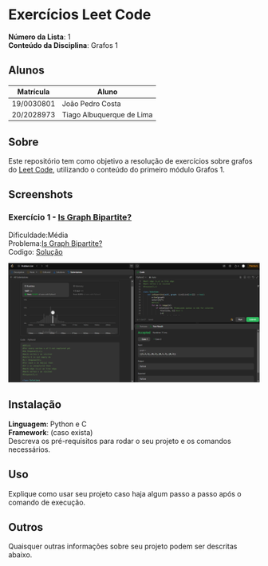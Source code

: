 # Exercícios Leet Code

**Número da Lista**: 1<br>
**Conteúdo da Disciplina**: Grafos 1<br>
 
## Alunos
|Matrícula | Aluno |
| -- | -- |
| 19/0030801  | João Pedro Costa |
| 20/2028973  | Tiago Albuquerque de Lima |

## Sobre 
Este repositório tem como objetivo a resolução de exercícios sobre grafos do [Leet Code](https://leetcode.com/), utilizando o conteúdo do primeiro módulo Grafos 1.

## Screenshots
### Exercício 1 - [Is Graph Bipartite?](https://leetcode.com/problems/is-graph-bipartite)

Dificuldade:Média<br>
Problema:[Is Graph Bipartite?](https://github.com/projeto-de-algoritmos-2024/Grafos1_Leet_code/blob/abd62d3dc67481af3569a15132d0b0c86a9d0b8c/Is_Graph_Bipartite/Is_Graph_Bipartite.md)<br>
Codigo: [Solução](https://github.com/projeto-de-algoritmos-2024/Grafos1_Leet_code/blob/bd758c66b5b587e4c5db35341f7ea19baa5d165f/Is_Graph_Bipartite/Is_GraphBipartite.py)<br>

![](https://github.com/projeto-de-algoritmos-2024/Grafos1_Leet_code/blob/abd62d3dc67481af3569a15132d0b0c86a9d0b8c/Assets/Media_1.png)<br>

## Instalação 
**Linguagem**: Python e C<br>
**Framework**: (caso exista)<br>
Descreva os pré-requisitos para rodar o seu projeto e os comandos necessários.

## Uso 
Explique como usar seu projeto caso haja algum passo a passo após o comando de execução.

## Outros 
Quaisquer outras informações sobre seu projeto podem ser descritas abaixo.




